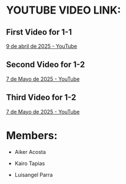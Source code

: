 # YOUTUBE VIDEO LINK:

## First Video for 1-1

[9 de abril de 2025 - YouTube](https://youtu.be/HzqbQAu1wz8?si=bSwa9rPBJBFeE6BB)

## Second Video for 1-2

[7 de Mayo de 2025 - YouTube](https://youtu.be/jFV8gXfK2RI?si=cUuXF4qjHudc6xY3)

## Third Video for 1-2

[7 de Mayo de 2025 - YouTube](https://www.youtube.com/watch?v=vqrx1ZscvAo)

# Members:

- Aiker Acosta

- Kairo Tapias

- Luisangel Parra
